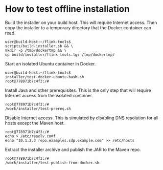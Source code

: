 
# How to test offline installation

Build the installer on your build host. This will require Internet access.
Then copy the installer to a temporary directory that the Docker container can read.
```shell script
user@build-host:~/flink-tools$
scripts/build-installer.sh && \
mkdir -p /tmp/dockertmp && \
cp build/installer/flink-tools.tgz /tmp/dockertmp/
```

Start an isolated Ubuntu container in Docker.
```shell script
user@build-host:~/flink-tools$
installer/test-docker-ubuntu-bash.sh
root@778971b7c4f3:/#
```

Install Java and other prerequisites.
This is the only step that will require Internet access from the isolated container.
```shell script
root@778971b7c4f3:/#
/work/installer/test-prereq.sh
```

Disable Internet access. This is simulated by disabling DNS resolution
for all hosts except the Maven host.
```shell script
root@778971b7c4f3:/#
echo > /etc/resolv.conf
echo "10.1.2.3 repo.examples.sdp.example.com" >> /etc/hosts
```

Extract the installer archive and publish the JAR to the Maven repo.
```shell script
root@778971b7c4f3:/#
/work/installer/test-publish-from-docker.sh
```
